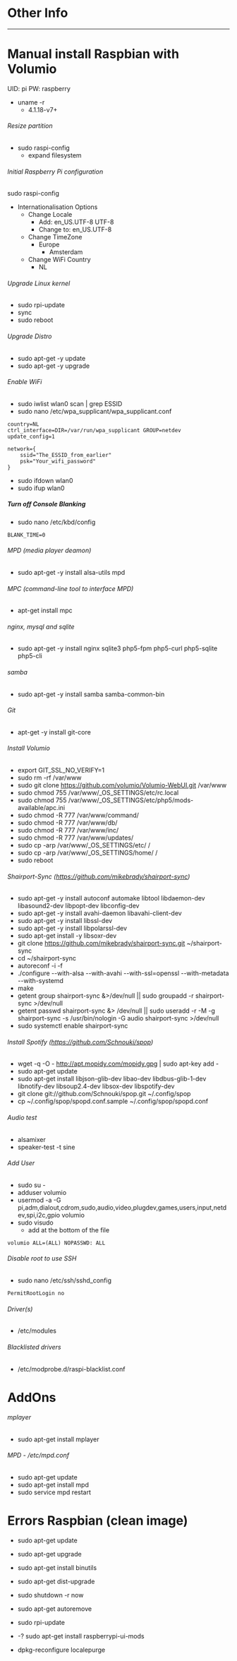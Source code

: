 # Other Info

-----

# Manual install Raspbian with Volumio
UID: pi
PW: raspberry

- uname -r
  - 4.1.18-v7+

###### Resize partition
- sudo raspi-config
  - expand filesystem

###### Initial Raspberry Pi configuration
sudo raspi-config
- Internationalisation Options
  - Change Locale
    - Add: en_US.UTF-8 UTF-8
    - Change to: en_US.UTF-8
  - Change TimeZone
    - Europe
      - Amsterdam
  - Change WiFi Country
    - NL

###### Upgrade Linux kernel
- sudo rpi-update
- sync
- sudo reboot

###### Upgrade Distro
- sudo apt-get -y update
- sudo apt-get -y upgrade

###### Enable WiFi
- sudo iwlist wlan0 scan | grep ESSID
- sudo nano /etc/wpa_supplicant/wpa_supplicant.conf

```
country=NL
ctrl_interface=DIR=/var/run/wpa_supplicant GROUP=netdev
update_config=1

network={
    ssid="The_ESSID_from_earlier"
    psk="Your_wifi_password"
}
```
- sudo ifdown wlan0
- sudo ifup wlan0

##### Turn off Console Blanking
- sudo nano /etc/kbd/config
```
BLANK_TIME=0
```

###### MPD (media player deamon)
- sudo apt-get -y install alsa-utils mpd

###### MPC (command-line tool to interface MPD)
- apt-get install mpc

###### nginx, mysql and sqlite
- sudo apt-get -y install nginx sqlite3 php5-fpm php5-curl php5-sqlite php5-cli

###### samba
- sudo apt-get -y install samba samba-common-bin

###### Git
- apt-get -y install git-core

###### Install Volumio
- export GIT_SSL_NO_VERIFY=1
- sudo rm -rf /var/www
- sudo git clone https://github.com/volumio/Volumio-WebUI.git /var/www
- sudo chmod 755 /var/www/_OS_SETTINGS/etc/rc.local
- sudo chmod 755 /var/www/_OS_SETTINGS/etc/php5/mods-available/apc.ini
- sudo chmod -R 777 /var/www/command/
- sudo chmod -R 777 /var/www/db/
- sudo chmod -R 777 /var/www/inc/
- sudo chmod -R 777 /var/www/updates/
- sudo cp -arp /var/www/_OS_SETTINGS/etc/ /
- sudo cp -arp /var/www/_OS_SETTINGS/home/ /
- sudo reboot

###### Shairport-Sync (https://github.com/mikebrady/shairport-sync)
- sudo apt-get -y install autoconf automake libtool libdaemon-dev libasound2-dev libpopt-dev libconfig-dev
- sudo apt-get -y install avahi-daemon libavahi-client-dev
- sudo apt-get -y install libssl-dev
- sudo apt-get -y install libpolarssl-dev
- sudo apt-get install -y libsoxr-dev
- git clone https://github.com/mikebrady/shairport-sync.git ~/shairport-sync
- cd ~/shairport-sync
- autoreconf -i -f
- ./configure --with-alsa --with-avahi --with-ssl=openssl --with-metadata --with-systemd
- make
- getent group shairport-sync &>/dev/null || sudo groupadd -r shairport-sync >/dev/null
- getent passwd shairport-sync &> /dev/null || sudo useradd -r -M -g shairport-sync -s /usr/bin/nologin -G audio shairport-sync >/dev/null
- sudo systemctl enable shairport-sync

###### Install Spotify (https://github.com/Schnouki/spop)
- wget -q -O - http://apt.mopidy.com/mopidy.gpg | sudo apt-key add -
- sudo apt-get update
- sudo apt-get install libjson-glib-dev libao-dev libdbus-glib-1-dev libnotify-dev libsoup2.4-dev libsox-dev libspotify-dev
- git clone git://github.com/Schnouki/spop.git ~/.config/spop
- cp ~/.config/spop/spopd.conf.sample ~/.config/spop/spopd.conf

###### Audio test
- alsamixer
- speaker-test -t sine

###### Add User
- sudo su -
- adduser volumio
- usermod -a -G pi,adm,dialout,cdrom,sudo,audio,video,plugdev,games,users,input,netdev,spi,i2c,gpio volumio
- sudo visudo
  - add at the bottom of the file
```
volumio ALL=(ALL) NOPASSWD: ALL
```

###### Disable root to use SSH
- sudo nano /etc/ssh/sshd_config
```
PermitRootLogin no
```

###### Driver(s)
- /etc/modules

###### Blacklisted drivers
- /etc/modprobe.d/raspi-blacklist.conf

# AddOns
###### mplayer
- sudo apt-get install mplayer

###### MPD - /etc/mpd.conf
- sudo apt-get update
- sudo apt-get install mpd
- sudo service mpd restart


# Errors Raspbian (clean image)
- sudo apt-get update
- sudo apt-get upgrade
- sudo apt-get install binutils
- sudo apt-get dist-upgrade
- sudo shutdown -r now
- sudo apt-get autoremove
- sudo rpi-update

- -? sudo apt-get install raspberrypi-ui-mods
- dpkg-reconfigure localepurge
